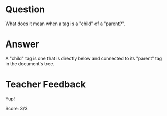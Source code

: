 # Question
What does it mean when a tag is a "child" of a "parent?".

# Answer
A "child" tag is one that is directly below and connected to its "parent" tag in the document's tree. 

# Teacher Feedback

Yup!

Score: 3/3